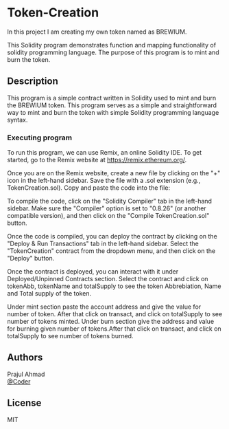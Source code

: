 # Token-Creation
In this project I am creating my own token named as BREWIUM.

This Solidity program demonstrates function and mapping functionality of solidity programming language. The purpose of this program is to mint and burn the token. 

## Description

This program is a simple contract written in Solidity used to mint and burn the BREWIUM token. This program serves as a simple and straightforward way to mint and burn the token with simple Solidity programming language syntax.

### Executing program

To run this program, we can use Remix, an online Solidity IDE. To get started, go to the Remix website at https://remix.ethereum.org/.

Once you are on the Remix website, create a new file by clicking on the "+" icon in the left-hand sidebar. Save the file with a .sol extension (e.g., TokenCreation.sol). Copy and paste the code into the file:

To compile the code, click on the "Solidity Compiler" tab in the left-hand sidebar. Make sure the "Compiler" option is set to "0.8.26" (or another compatible version), and then click on the "Compile TokenCreation.sol" button.

Once the code is compiled, you can deploy the contract by clicking on the "Deploy & Run Transactions" tab in the left-hand sidebar. Select the "TokenCreation" contract from the dropdown menu, and then click on the "Deploy" button.

Once the contract is deployed, you can interact with it under Deployed/Unpinned Contracts section. Select the contract and click on tokenAbb, tokenName and totalSupply to see the token Abbrebiation, Name and Total supply of the token.

Under mint section paste the account address and give the value for number of token. After that click on transact, and click on totalSupply to see number of tokens minted.
Under burn section give the address and value for burning given number of tokens.After that click on transact, and click on totalSupply to see number of tokens burned.

## Authors

Prajul Ahmad  
[@Coder](https://twitter.com/PrajulAhmad)


## License

MIT

